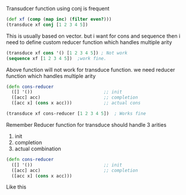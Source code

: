 
Transudcer function using conj is frequent

```clojure
(def xf (comp (map inc) (filter even?)))
(transduce xf conj [1 2 3 4 5])
```

This is usually based on vector. but i want for cons and sequence then i need to define custom reducer function 
which handles multiple arity 

```clojure
(transduce xf cons '() [1 2 3 4 5]) ; Not work
(sequence xf [1 2 3 4 5])  ;work fine.
```

Above function will not work for transduce function.  we need reducer function which handles multiple arity

```clojure
(defn cons-reducer
  ([] '())                           ;; init
  ([acc] acc)                        ;; completion
  ([acc x] (cons x acc)))            ;; actual cons

(transduce xf cons-reducer [1 2 3 4 5])  ; Works fine
```

Remember Reducer function for transduce 
should handle 3 arities 
1. init
2. completion 
3. actual combination

```clojure
(defn cons-reducer
  ([] '())                           ;; init
  ([acc] acc)                        ;; completion
  ([acc x] (cons x acc))) 
```

Like this